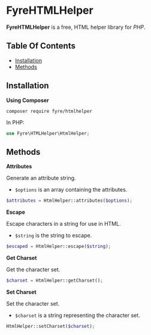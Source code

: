 # FyreHTMLHelper

**FyreHTMLHelper** is a free, HTML helper library for *PHP*.


## Table Of Contents
- [Installation](#installation)
- [Methods](#methods)



## Installation

**Using Composer**

```
composer require fyre/htmlhelper
```

In PHP:

```php
use Fyre\HTMLHelper\HtmlHelper;
```


## Methods

**Attributes**

Generate an attribute string.

- `$options` is an array containing the attributes.

```php
$attributes = HtmlHelper::attributes($options);
```

**Escape**

Escape characters in a string for use in HTML.

- `$string` is the string to escape.

```php
$escaped = HtmlHelper::escape($string);
```

**Get Charset**

Get the character set.

```php
$charset = HtmlHelper::getCharset();
```

**Set Charset**

Set the character set.

- `$charset` is a string representing the character set.

```php
HtmlHelper::setCharset($charset);
```